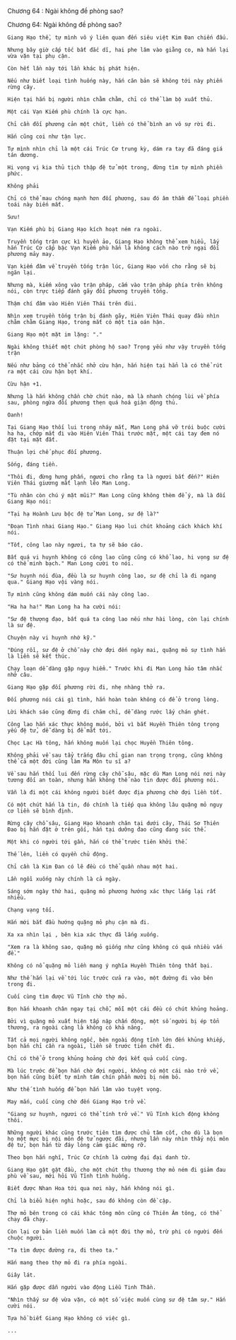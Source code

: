 




Chương 64 : Ngài không đề phòng sao?


Chương 64: Ngài không đề phòng sao?

	Giang Hạo thề, tự mình vô ý liên quan đến siêu việt Kim Đan chiến đấu.

	Nhưng bây giờ cấp tốc bất đắc dĩ, hai phe lâm vào giằng co, mà hắn lại vừa vặn tại phụ cận.

	Còn hết lần này tới lần khác bị phát hiện.

	Nếu như biết loại tình huống này, hắn căn bản sẽ không tới này phiến rừng cây.

	Hiện tại hắn bị người nhìn chằm chằm, chỉ có thể làm bộ xuất thủ.

	Một cái Vạn Kiếm phù chính là cực hạn.

	Chỉ cần đối phương cản một chút, liền có thể bình an vô sự rời đi.

	Hắn cũng coi như tận lực.

	Tự mình nhìn chỉ là một cái Trúc Cơ trung kỳ, dám ra tay đã đáng giá tán dương.

	Hi vọng vị kia thủ tịch thập đệ tử một trong, đừng tìm tự mình phiền phức.

	Không phải

	Chỉ có thể mau chóng mạnh hơn đối phương, sau đó âm thầm để loại phiền toái này biến mất.

	Sưu!

	Vạn Kiếm phù bị Giang Hạo kích hoạt ném ra ngoài.

	Truyền tống trận cực kì huyền ảo, Giang Hạo không thể xem hiểu, lấy hắn Trúc Cơ cấp bậc Vạn Kiếm phù hẳn là không cách nào trở ngại đối phương mảy may.

	Vạn kiếm đâm về truyền tống trận lúc, Giang Hạo vốn cho rằng sẽ bị ngăn lại.

	Nhưng mà, kiếm xông vào trận pháp, cắm vào trận pháp phía trên không nói, còn trực tiếp đánh gãy đối phương truyền tống.

	Thậm chí đâm vào Hiên Viên Thái trên đùi.

	Nhìn xem truyền tống trận bị đánh gãy, Hiên Viên Thái quay đầu nhìn chằm chằm Giang Hạo, trong mắt có một tia oán hận.

	Giang Hạo một mặt im lặng: "."

	Ngài không thiết một chút phòng hộ sao? Trọng yếu như vậy truyền tống trận

	Nếu như bảng có thể nhắc nhở cừu hận, hắn hiện tại hẳn là có thể rút ra một cái cừu hận bọt khí.

	Cừu hận +1.

	Nhưng là hắn không chần chờ chút nào, mà là nhanh chóng lùi về phía sau, phòng ngừa đối phương thẹn quá hoá giận động thủ.

	Oanh!

	Tại Giang Hạo thối lui trong nháy mắt, Man Long phá vỡ trói buộc cười ha ha, chớp mắt đi vào Hiên Viên Thái trước mặt, một cái tay đem nó đặt tại mặt đất.

	Thuận lợi chế phục đối phương.

	Sống, đáng tiền.

	"Thôi đi, đừng hưng phấn, ngươi cho rằng ta là ngươi bắt đến?" Hiên Viên Thái giương mắt lạnh lẽo Man Long.

	"Tù nhân còn chú ý mặt mũi?" Man Long cũng không thèm để ý, mà là đối Giang Hạo nói:

	"Tại hạ Hoành Lưu bộc đệ tử Man Long, sư đệ là?"

	"Đoạn Tình nhai Giang Hạo." Giang Hạo lui chút khoảng cách khách khí nói.

	"Tốt, công lao này ngươi, ta tự sẽ báo cáo.

	Bất quá vi huynh không có công lao cũng cũng có khổ lao, hi vọng sư đệ có thể minh bạch." Man Long cười to nói.

	"Sư huynh nói đùa, đều là sư huynh công lao, sư đệ chỉ là đi ngang qua." Giang Hạo vội vàng nói.

	Tự mình cũng không dám muốn cái này công lao.

	"Ha ha ha!" Man Long ha ha cười nói:

	"Sư đệ thượng đạo, bất quá ta công lao nếu như hài lòng, còn lại chính là sư đệ.

	Chuyện này vi huynh nhớ kỹ."

	"Đúng rồi, sư đệ ở chỗ này chờ đợi đến ngày mai, quặng mỏ sự tình hẳn là liền sẽ kết thúc.

	Chạy loạn dễ dàng gặp nguy hiểm." Trước khi đi Man Long hảo tâm nhắc nhở câu.

	Giang Hạo gặp đối phương rời đi, nhẹ nhàng thở ra.

	Đối phương nói cái gì tình, hắn hoàn toàn không có để ở trong lòng.

	Lời khách sáo cũng đừng đi chăm chỉ, dễ dàng rước lấy chán ghét.

	Công lao hắn xác thực không muốn, bởi vì bắt Huyền Thiên tông trọng yếu đệ tử, dễ dàng bị để mắt tới.

	Chọc Lạc Hà tông, hắn không muốn lại chọc Huyền Thiên tông.

	Không phải về sau tẩy trắng đâu chỉ gian nan trọng trọng, cũng không thể cả một đời cũng làm Ma Môn tu sĩ a?

	Về sau hắn thối lui đến rừng cây chỗ sâu, mặc dù Man Long nói nơi này tương đối an toàn, nhưng hắn không thể nào tin được đối phương nói.

	Vẫn là đi một cái không người biết được địa phương chờ đợi liền tốt.

	Có một chút hắn là tin, đó chính là tiếp qua không lâu quặng mỏ nguy cơ liền sẽ bình định.

	Rừng cây chỗ sâu, Giang Hạo khoanh chân tại dưới cây, Thái Sơ Thiên Đao bị hắn đặt ở trên gối, hắn tại dưỡng đao cũng đang súc thế.

	Một khi có người tới gần, hắn có thể trước tiên khởi thế.

	Thế lên, liền có quyền chủ động.

	Chỉ cần là Kim Đan có lẽ đều có thể quần nhau một hai.

	Lần ngồi xuống này chính là cả ngày.

	Sáng sớm ngày thứ hai, quặng mỏ phương hướng xác thực lắng lại rất nhiều.

	Chạng vạng tối.

	Hắn mới bắt đầu hướng quặng mỏ phụ cận mà đi.

	Xa xa nhìn lại , bên kia xác thực đã lắng xuống.

	"Xem ra là không sao, quặng mỏ giống như cũng không có quá nhiều vấn đề."

	Không có nổ quặng mỏ liền mang ý nghĩa Huyền Thiên tông thất bại.

	Như thế hắn lại về tới lúc trước cửa ra vào, một đường đi vào bên trong đi.

	Cuối cùng tìm được Vũ Tĩnh chờ thợ mỏ.

	Bọn hắn khoanh chân ngay tại chỗ, mỗi một cái đều có chút khủng hoảng.

	Bởi vì quặng mỏ xuất hiện tấp nập chấn động, một số người bị ép tổn thương, ra ngoài càng là không có khả năng.

	Tất cả mọi người không ngốc, bên ngoài động tĩnh lớn đến khủng khiếp, bọn hắn chỉ cần ra ngoài, liền sẽ trước tiên chết đi.

	Chỉ có thể ở trong khủng hoảng chờ đợi kết quả cuối cùng.

	Mà lúc trước để bọn hắn chờ đợi người, không có một cái nào trở về, bọn hắn cũng biết tự mình tám chín phần mười bị ném bỏ.

	Như thế tình huống để bọn hắn lâm vào tuyệt vọng.

	May mắn, cuối cùng chờ đến Giang Hạo trở về.

	"Giang sư huynh, ngươi có thể tính trở về." Vũ Tĩnh kích động không thôi.

	Những người khác cũng trước tiên tìm được chủ tâm cốt, cho dù là bọn họ một mực bị nội môn đệ tử ngược đãi, nhưng lần này nhìn thấy nội môn đệ tử, bọn hắn từ đáy lòng cảm giác mừng rỡ.

	Theo bọn hắn nghĩ, Trúc Cơ chính là cường đại đại danh từ.

	Giang Hạo gật gật đầu, cho một chút thụ thương thợ mỏ ném đi giảm đau phù về sau, mới hỏi Vũ Tĩnh tình huống.

	Biết được Nhan Hoa tới qua nơi này, hắn không nói gì.

	Chỉ là biểu hiện nghi hoặc, sau đó không còn đề cập.

	Thợ mỏ bên trong có cái khác tông môn cũng có Thiên Âm tông, có thể chạy đã chạy.

	Còn lại cơ bản liền muốn làm cả một đời thợ mỏ, trừ phi có người đến chuộc người.

	"Ta tìm được đường ra, đi theo ta."

	Hắn mang theo thợ mỏ đi ra phía ngoài.

	Giây lát.

	Hắn gặp được dẫn người vào động Liễu Tinh Thần.

	"Nhìn thấy sư đệ vừa vặn, có một số việc muốn cùng sư đệ tâm sự." Hắn cười nói.

	Tựa hồ biết Giang Hạo không có việc gì.

	...




